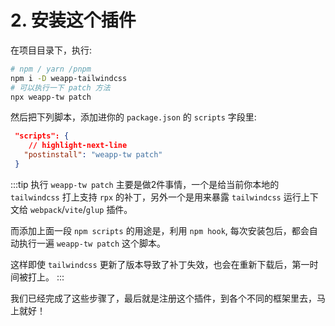 # 2. 安装这个插件

在项目目录下，执行:

```bash
# npm / yarn /pnpm
npm i -D weapp-tailwindcss
# 可以执行一下 patch 方法
npx weapp-tw patch
```

然后把下列脚本，添加进你的 `package.json` 的 `scripts` 字段里:

```json title="package.json"
 "scripts": {
    // highlight-next-line
   "postinstall": "weapp-tw patch"
 }
```

:::tip
执行 `weapp-tw patch` 主要是做2件事情，一个是给当前你本地的 `tailwindcss` 打上支持 `rpx` 的补丁，另外一个是用来暴露 `tailwindcss` 运行上下文给 `webpack`/`vite`/`glup` 插件。

而添加上面一段 `npm scripts` 的用途是，利用 `npm hook`, 每次安装包后，都会自动执行一遍 `weapp-tw patch` 这个脚本。

这样即使 `tailwindcss` 更新了版本导致了补丁失效，也会在重新下载后，第一时间被打上。
:::

我们已经完成了这些步骤了，最后就是注册这个插件，到各个不同的框架里去，马上就好！
